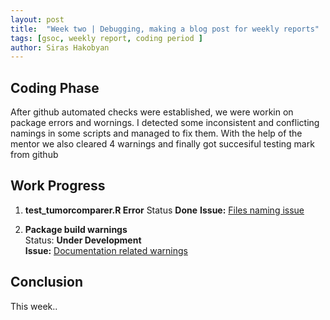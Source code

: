 ```yaml
---
layout: post
title:  "Week two | Debugging, making a blog post for weekly reports"
tags: [gsoc, weekly report, coding period ]
author: Siras Hakobyan
---
```


## Coding Phase

After github automated checks were established, we were workin on package errors and wornings. 
I detected some inconsistent and conflicting namings in some scripts and managed to fix them. With the help of the mentor we also cleared 4 warnings and finally got succesiful testing mark from github

## Work Progress

1. **test_tumorcomparer.R Error**
    Status **Done**
    **Issue:** [Files naming issue](https://github.com/sanderlab/tumorcomparer/issues/4)

2. **Package build warnings**  
    Status: **Under Development**  
    **Issue:** [Documentation related warnings](https://github.com/sanderlab/tumorcomparer/issues/5)

## Conclusion  

This week..

